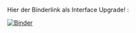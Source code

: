 Hier der Binderlink als Interface Upgrade! :

[![Binder](https://mybinder.org/badge_logo.svg)](https://mybinder.org/v2/gh/martinfoer/neronal_network_doc/neuronale_netz.ipynb?urlpath=lab)

